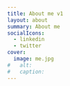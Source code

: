 ```yaml
---
title: About me v1
layout: about
summary: About me
socialIcons:
  - linkedin
  - twitter
cover:
  image: me.jpg
#   alt:
#   caption:
---
```

